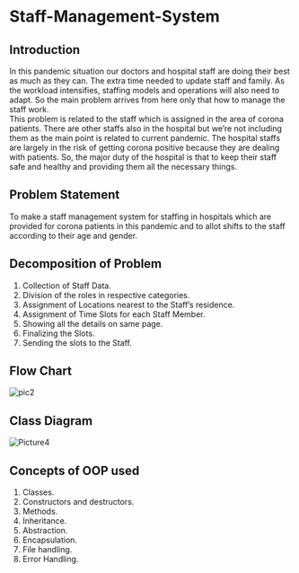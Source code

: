 # Staff-Management-System

## Introduction<br>
In this pandemic situation our doctors and hospital staff are doing their best as much as they can. The extra time needed to update staff and family. As the workload intensifies, staffing models and operations will also need to adapt. So the main problem arrives from here only that how to manage the staff work. 
<br>
This problem is related to the staff which is assigned in the area of corona patients. There are other staffs also in the hospital but we’re not including them as the main point is related to current pandemic. The hospital staffs are largely in the risk of getting corona positive because they are dealing with patients. So, the major duty of the hospital is that to keep their staff safe and healthy and providing them all the necessary things.

## Problem Statement
To make a staff management system for staffing in hospitals which are provided for corona patients in this pandemic and to allot shifts to the staff according to their age and gender.

## Decomposition of Problem
1. Collection of Staff Data.
2. Division of the roles in respective categories.
3. Assignment of Locations nearest to the Staff’s residence.
4. Assignment of Time Slots for each Staff Member.
5. Showing all the details on same page.
6. Finalizing the Slots.
7. Sending the slots to the Staff.

## Flow Chart
![pic2](https://user-images.githubusercontent.com/70309589/188324891-ff1b1a10-4717-409a-8453-1b89c380af33.PNG)

## Class Diagram
![Picture4](https://user-images.githubusercontent.com/70309589/188325728-c48b5e84-6642-4716-8a6f-d20dbb34c47f.png)


## Concepts of OOP used
1. Classes.
2. Constructors and destructors.
3. Methods.
4. Inheritance.
5. Abstraction.
6. Encapsulation.
7. File handling.
8. Error Handling.






